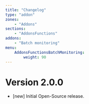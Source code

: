 ```yaml
---
title: "Changelog"
type: "addon"
zones:
    - "Addons"
sections:
    - "AddonsFunctions"
addons:
    - "Batch monitoring"
menu:
    AddonsFunctionsBatchMonitoring:
        weight: 90
---
```


# Version 2.0.0

- [new] Initial Open-Source release.
